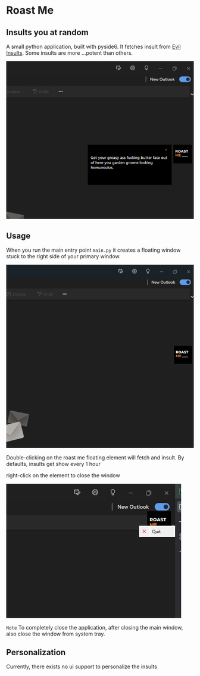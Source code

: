 # Roast Me

## Insults you at random
A small python application, built with pyside6. It fetches insult from [Evil Insults](https://evilinsult.com/api/#generate-insult-get).
Some insults are more ...potent than others. 

![img_1.png](/assets/img_1.png)

## Usage
When you run the main entry point `main.py` it creates a floating window stuck to the right side of your primary window.

![img.png](/assets/img.png)

Double-clicking on the roast me floating element will fetch and insult. 
By defaults, insults get show every 1 hour

right-click on the element to close the window

![img_2.png](/assets/img_2.png)

`Note` To completely close the application, after closing the main window, also close the window from system tray.

## Personalization
Currently, there exists no ui support to personalize the insults
